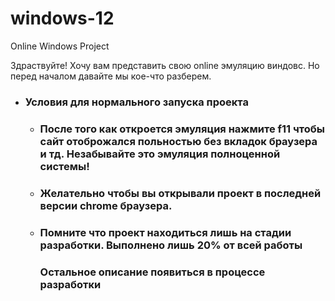 # windows-12
Online Windows Project

Здраствуйте! Хочу вам представить свою online эмуляцию виндовс. Но перед началом давайте мы кое-что разберем.

* ### Условия для нормального запуска проекта
   + ### После того как откроется эмуляция нажмите f11 чтобы сайт отоброжался польностью без вкладок браузера и тд. Незабывайте это эмуляция полноценной системы!
   + ### Желательно чтобы вы открывали проект в последней версии chrome браузера.
   + ### Помните что проект находиться лишь на стадии разработки. Выполнено лишь 20% от всей работы

     ### Остальное описание появиться в процессе разработки
